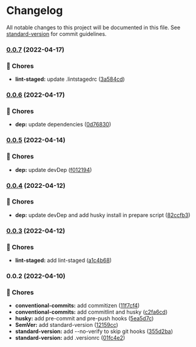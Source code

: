 # Changelog

All notable changes to this project will be documented in this file. See [standard-version](https://github.com/conventional-changelog/standard-version) for commit guidelines.

### [0.0.7](https://github.com/davipon/conventional-commits-sveltekit/compare/v0.0.6...v0.0.7) (2022-04-17)


### :truck: Chores

* **lint-staged:** update .lintstagedrc ([3a584cd](https://github.com/davipon/conventional-commits-sveltekit/commit/3a584cd66c2d78c837556a90ada203c4f98088d7))

### [0.0.6](https://github.com/davipon/conventional-commits-sveltekit/compare/v0.0.5...v0.0.6) (2022-04-17)

### :truck: Chores

- **dep:** update dependencies ([0d76830](https://github.com/davipon/conventional-commits-sveltekit/commit/0d76830ed342fe94ca36556acf4fad590053309e))

### [0.0.5](https://github.com/davipon/conventional-commits-sveltekit/compare/v0.0.4...v0.0.5) (2022-04-14)

### :truck: Chores

- **dep:** update devDep ([f012194](https://github.com/davipon/conventional-commits-sveltekit/commit/f012194ae3faa99b9b86a2c725661eeabcafdcea))

### [0.0.4](https://github.com/davipon/conventional-commits-sveltekit/compare/v0.0.3...v0.0.4) (2022-04-12)

### :truck: Chores

- **dep:** update devDep and add husky install in prepare script ([82ccfb3](https://github.com/davipon/conventional-commits-sveltekit/commit/82ccfb315cc21b3515acd47de2d0ed9c30e370d5))

### [0.0.3](https://github.com/davipon/conventional-commits-sveltekit/compare/v0.0.2...v0.0.3) (2022-04-12)

### :truck: Chores

- **lint-staged:** add lint-staged ([a1c4b68](https://github.com/davipon/conventional-commits-sveltekit/commit/a1c4b68b4bf7480f0e810ee59e262ef495f767e7))

### 0.0.2 (2022-04-10)

### :truck: Chores

- **conventional-commits:** add commitizen ([11f7cf4](https://github.com/davipon/conventional-commits-sveltekit/commit/11f7cf463ee05b880827b2719a1ae2bb013e77ac))
- **conventional-commits:** add commitlint and husky ([c2fa6cd](https://github.com/davipon/conventional-commits-sveltekit/commit/c2fa6cdea0bc25a110cc023902a9523ca22cb0b8))
- **husky:** add pre-commit and pre-push hooks ([5ea5d7c](https://github.com/davipon/conventional-commits-sveltekit/commit/5ea5d7c46625d4b30655dd9c9a430ba89fc5b62f))
- **SemVer:** add standard-version ([12159cc](https://github.com/davipon/conventional-commits-sveltekit/commit/12159cca0dc36c7f171268d77eacb7ba55570ac7))
- **standard-version:** add --no-verify to skip git hooks ([355d2ba](https://github.com/davipon/conventional-commits-sveltekit/commit/355d2ba8b69f958b5b1b997cf9c05b53828dcc0b))
- **standard-version:** add .versionrc ([01fc4e2](https://github.com/davipon/conventional-commits-sveltekit/commit/01fc4e227a3361f37188fe0bb334df89819674c1))
